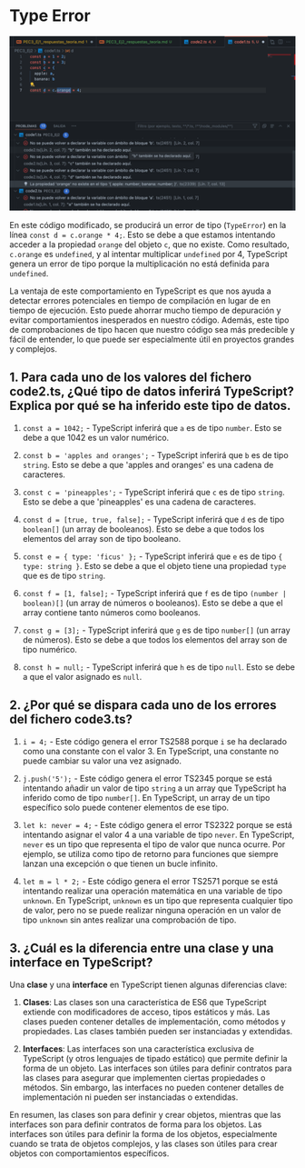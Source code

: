 # Type Error

![Captura 1](./captura.png)

En este código modificado, se producirá un error de tipo (`TypeError`) en la línea `const d = c.orange * 4;`. Esto se debe a que estamos intentando acceder a la propiedad `orange` del objeto `c`, que no existe. Como resultado, `c.orange` es `undefined`, y al intentar multiplicar `undefined` por 4, TypeScript genera un error de tipo porque la multiplicación no está definida para `undefined`.

La ventaja de este comportamiento en TypeScript es que nos ayuda a detectar errores potenciales en tiempo de compilación en lugar de en tiempo de ejecución. Esto puede ahorrar mucho tiempo de depuración y evitar comportamientos inesperados en nuestro código. Además, este tipo de comprobaciones de tipo hacen que nuestro código sea más predecible y fácil de entender, lo que puede ser especialmente útil en proyectos grandes y complejos.

## 1. Para cada uno de los valores del fichero code2.ts, ¿Qué tipo de datos inferirá TypeScript? Explica por qué se ha inferido este tipo de datos.

1. `const a = 1042;` - TypeScript inferirá que `a` es de tipo `number`. Esto se debe a que 1042 es un valor numérico.

2. `const b = 'apples and oranges';` - TypeScript inferirá que `b` es de tipo `string`. Esto se debe a que 'apples and oranges' es una cadena de caracteres.

3. `const c = 'pineapples';` - TypeScript inferirá que `c` es de tipo `string`. Esto se debe a que 'pineapples' es una cadena de caracteres.

4. `const d = [true, true, false];` - TypeScript inferirá que `d` es de tipo `boolean[]` (un array de booleanos). Esto se debe a que todos los elementos del array son de tipo booleano.

5. `const e = { type: 'ficus' };` - TypeScript inferirá que `e` es de tipo `{ type: string }`. Esto se debe a que el objeto tiene una propiedad `type` que es de tipo `string`.

6. `const f = [1, false];` - TypeScript inferirá que `f` es de tipo `(number | boolean)[]` (un array de números o booleanos). Esto se debe a que el array contiene tanto números como booleanos.

7. `const g = [3];` - TypeScript inferirá que `g` es de tipo `number[]` (un array de números). Esto se debe a que todos los elementos del array son de tipo numérico.

8. `const h = null;` - TypeScript inferirá que `h` es de tipo `null`. Esto se debe a que el valor asignado es `null`.

## 2. ¿Por qué se dispara cada uno de los errores del fichero code3.ts?

1. `i = 4;` - Este código genera el error TS2588 porque `i` se ha declarado como una constante con el valor 3. En TypeScript, una constante no puede cambiar su valor una vez asignado.

2. `j.push('5');` - Este código genera el error TS2345 porque se está intentando añadir un valor de tipo `string` a un array que TypeScript ha inferido como de tipo `number[]`. En TypeScript, un array de un tipo específico solo puede contener elementos de ese tipo.

3. `let k: never = 4;` - Este código genera el error TS2322 porque se está intentando asignar el valor 4 a una variable de tipo `never`. En TypeScript, `never` es un tipo que representa el tipo de valor que nunca ocurre. Por ejemplo, se utiliza como tipo de retorno para funciones que siempre lanzan una excepción o que tienen un bucle infinito.

4. `let m = l * 2;` - Este código genera el error TS2571 porque se está intentando realizar una operación matemática en una variable de tipo `unknown`. En TypeScript, `unknown` es un tipo que representa cualquier tipo de valor, pero no se puede realizar ninguna operación en un valor de tipo `unknown` sin antes realizar una comprobación de tipo.

## 3. ¿Cuál es la diferencia entre una clase y una interface en TypeScript?

Una **clase** y una **interface** en TypeScript tienen algunas diferencias clave:

1. **Clases**: Las clases son una característica de ES6 que TypeScript extiende con modificadores de acceso, tipos estáticos y más. Las clases pueden contener detalles de implementación, como métodos y propiedades. Las clases también pueden ser instanciadas y extendidas.

2. **Interfaces**: Las interfaces son una característica exclusiva de TypeScript (y otros lenguajes de tipado estático) que permite definir la forma de un objeto. Las interfaces son útiles para definir contratos para las clases para asegurar que implementen ciertas propiedades o métodos. Sin embargo, las interfaces no pueden contener detalles de implementación ni pueden ser instanciadas o extendidas.

En resumen, las clases son para definir y crear objetos, mientras que las interfaces son para definir contratos de forma para los objetos. Las interfaces son útiles para definir la forma de los objetos, especialmente cuando se trata de objetos complejos, y las clases son útiles para crear objetos con comportamientos específicos.